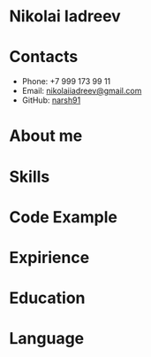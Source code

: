 # Nikolai Iadreev

# Contacts
* Phone: +7 999 173 99 11
* Email: nikolaiiadreev@gmail.com
* GitHub: [narsh91](https://github.com/Narsh91)

# About me

# Skills

# Code Example

# Expirience

# Education

# Language
